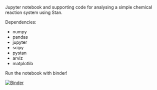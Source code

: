 Jupyter notebook and supporting code for analysing a simple chemical reaction system using Stan.

Dependencies:
- numpy
- pandas
- jupyter
- scipy
- pystan
- arviz
- matplotlib

Run the notebook with binder!

[![Binder](https://mybinder.org/badge_logo.svg)](https://mybinder.org/v2/gh/teddygroves/stan_ode_example/master)
